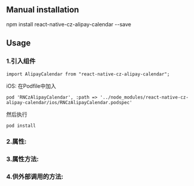 
## Manual installation

npm install react-native-cz-alipay-calendar --save

	

## Usage
###  1.引入组件
```
import AlipayCalendar from "react-native-cz-alipay-calendar";
```

iOS: 在Podfile中加入
```
pod 'RNCzAlipayCalendar', :path => '../node_modules/react-native-cz-alipay-calendar/ios/RNCzAlipayCalendar.podspec'
```
然后执行
```
pod install
```

###  2.属性:
###  3.属性方法:
###  4.供外部调用的方法:
